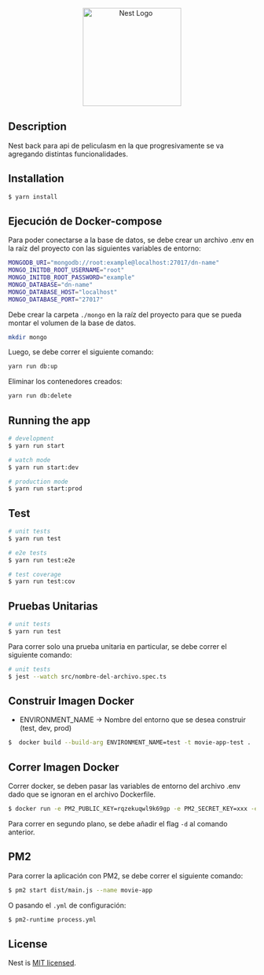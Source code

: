 <p align="center">
  <a href="http://nestjs.com/" target="blank"><img src="https://nestjs.com/img/logo-small.svg" width="200" alt="Nest Logo" /></a>
</p>

[circleci-image]: https://img.shields.io/circleci/build/github/nestjs/nest/master?token=abc123def456
[circleci-url]: https://circleci.com/gh/nestjs/nest



## Description

Nest back para api de peliculasm en la que  progresivamente se va agregando distintas funcionalidades.

## Installation

```bash
$ yarn install
```

## Ejecución de Docker-compose

Para poder conectarse a la base de datos, se debe crear un archivo .env en la raíz del proyecto con las siguientes variables de entorno:

```bash
MONGODB_URI="mongodb://root:example@localhost:27017/dn-name"
MONGO_INITDB_ROOT_USERNAME="root"
MONGO_INITDB_ROOT_PASSWORD="example"
MONGO_DATABASE="dn-name"
MONGO_DATABASE_HOST="localhost"
MONGO_DATABASE_PORT="27017"
```

Debe crear la carpeta `./mongo` en la raíz del proyecto para que se pueda montar el volumen de la base de datos.

```bash
mkdir mongo
```

Luego, se debe correr el siguiente comando:

```bash
yarn run db:up
```

Eliminar los contenedores creados:

```bash
yarn run db:delete
```

## Running the app

```bash
# development
$ yarn run start

# watch mode
$ yarn run start:dev

# production mode
$ yarn run start:prod
```

## Test

```bash
# unit tests
$ yarn run test

# e2e tests
$ yarn run test:e2e

# test coverage
$ yarn run test:cov
```

## Pruebas Unitarias

```bash
# unit tests
$ yarn run test
```

Para correr solo una prueba unitaria en particular, se debe correr el siguiente comando:

```bash
# unit tests
$ jest --watch src/nombre-del-archivo.spec.ts
```
## Construir Imagen Docker

 - ENVIRONMENT_NAME -> Nombre del entorno que se desea construir (test, dev, prod)

```bash
$  docker build --build-arg ENVIRONMENT_NAME=test -t movie-app-test .
```

## Correr Imagen Docker

Correr docker, se deben pasar las variables de entorno del archivo .env dado que se ignoran en el archivo Dockerfile.

```bash
$ docker run -e PM2_PUBLIC_KEY=rqzekuqwl9k69gp -e PM2_SECRET_KEY=xxx -e MONGODB_URI=xxx -e MONGO_INITDB_ROOT_USERNAME=xxx -e MONGO_INITDB_ROOT_PASSWORD=xxx -e MONGO_DATABASE=xxx -e MONGO_DATABASE_HOST=xxx -e MONGO_DATABASE_PORT=xxx  -p 3000:3000  --name mongonest-app movie-app-test
```
 Para correr en segundo plano, se debe añadir el flag `-d` al comando anterior.

## PM2

Para correr la aplicación con PM2, se debe correr el siguiente comando:

```bash
$ pm2 start dist/main.js --name movie-app
```
O pasando el `.yml` de configuración:

```bash
$ pm2-runtime process.yml 
```

## License

Nest is [MIT licensed](LICENSE).
